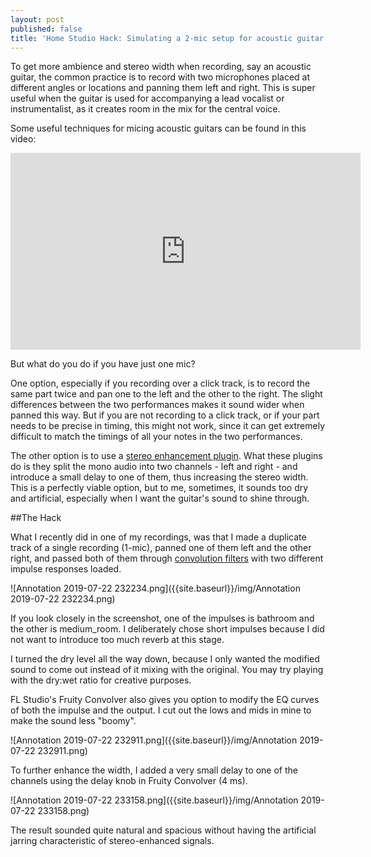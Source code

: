 ```yaml
---
layout: post
published: false
title: 'Home Studio Hack: Simulating a 2-mic setup for acoustic guitar using just 1 '
---
```

To get more ambience and stereo width when recording, say an acoustic guitar, the common practice is to record with two microphones placed at different angles or locations and panning them left and right. This is super useful when the guitar is used for accompanying a lead vocalist or instrumentalist, as it creates room in the mix for the central voice. 

Some useful techniques for micing acoustic guitars can be found in this video:
<iframe width="560" height="315" src="https://www.youtube.com/embed/vmQfVv_cn84" frameborder="0" allow="accelerometer; autoplay; encrypted-media; gyroscope; picture-in-picture" allowfullscreen></iframe>

But what do you do if you have just one mic? 

One option, especially if you recording over a click track, is to record the same part twice and pan one to the left and the other to the right. The slight differences between the two performances makes it sound wider when panned this way. But if you are not recording to a click track, or if your part needs to be precise in timing, this might not work, since it can get extremely difficult to match the timings of all your notes in the two performances.

The other option is to use a [stereo enhancement plugin](https://www.image-line.com/support/flstudio_online_manual/html/plugins/Fruity%20Stereo%20Enhancer.htm). What these plugins do is they split the mono audio into two channels - left and right - and introduce a small delay to one of them, thus increasing the stereo width. This is a perfectly viable option, but to me, sometimes, it sounds too dry and artificial, especially when I want the guitar's sound to shine through. 

##The Hack

What I recently did in one of my recordings, was that I made a duplicate track of a single recording (1-mic), panned one of them left and the other right, and passed both of them through [convolution filters](https://en.wikipedia.org/wiki/Convolution_reverb) with two different impulse responses loaded. 

![Annotation 2019-07-22 232234.png]({{site.baseurl}}/img/Annotation 2019-07-22 232234.png)

If you look closely in the screenshot, one of the impulses is bathroom and the other is medium_room. I deliberately chose short impulses because I did not want to introduce too much reverb at this stage.

I turned the dry level all the way down, because I only wanted the modified sound to come out instead of it mixing with the original. You may try playing with the dry:wet ratio for creative purposes. 

FL Studio's Fruity Convolver also gives you option to modify the EQ curves of both the impulse and the output. I cut out the lows and mids in mine to make the sound less "boomy".

![Annotation 2019-07-22 232911.png]({{site.baseurl}}/img/Annotation 2019-07-22 232911.png)

To further enhance the width, I added a very small delay to one of the channels using the delay knob in Fruity Convolver (4 ms). 

![Annotation 2019-07-22 233158.png]({{site.baseurl}}/img/Annotation 2019-07-22 233158.png)

The result sounded quite natural and spacious without having the artificial jarring characteristic of stereo-enhanced signals. 
